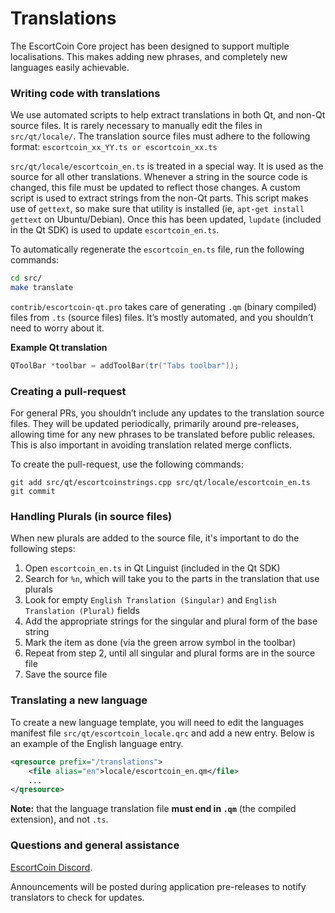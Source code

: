 Translations
============

The EscortCoin Core project has been designed to support multiple localisations. This makes adding new phrases, and completely new languages easily achievable.

### Writing code with translations
We use automated scripts to help extract translations in both Qt, and non-Qt source files. It is rarely necessary to manually edit the files in `src/qt/locale/`. The translation source files must adhere to the following format:
`escortcoin_xx_YY.ts or escortcoin_xx.ts`

`src/qt/locale/escortcoin_en.ts` is treated in a special way. It is used as the source for all other translations. Whenever a string in the source code is changed, this file must be updated to reflect those changes. A custom script is used to extract strings from the non-Qt parts. This script makes use of `gettext`, so make sure that utility is installed (ie, `apt-get install gettext` on Ubuntu/Debian). Once this has been updated, `lupdate` (included in the Qt SDK) is used to update `escortcoin_en.ts`.

To automatically regenerate the `escortcoin_en.ts` file, run the following commands:
```sh
cd src/
make translate
```

`contrib/escortcoin-qt.pro` takes care of generating `.qm` (binary compiled) files from `.ts` (source files) files. It’s mostly automated, and you shouldn’t need to worry about it.

**Example Qt translation**
```cpp
QToolBar *toolbar = addToolBar(tr("Tabs toolbar"));
```

### Creating a pull-request
For general PRs, you shouldn’t include any updates to the translation source files. They will be updated periodically, primarily around pre-releases, allowing time for any new phrases to be translated before public releases. This is also important in avoiding translation related merge conflicts.

To create the pull-request, use the following commands:
```
git add src/qt/escortcoinstrings.cpp src/qt/locale/escortcoin_en.ts
git commit
```

### Handling Plurals (in source files)
When new plurals are added to the source file, it's important to do the following steps:

1. Open `escortcoin_en.ts` in Qt Linguist (included in the Qt SDK)
2. Search for `%n`, which will take you to the parts in the translation that use plurals
3. Look for empty `English Translation (Singular)` and `English Translation (Plural)` fields
4. Add the appropriate strings for the singular and plural form of the base string
5. Mark the item as done (via the green arrow symbol in the toolbar)
6. Repeat from step 2, until all singular and plural forms are in the source file
7. Save the source file

### Translating a new language
To create a new language template, you will need to edit the languages manifest file `src/qt/escortcoin_locale.qrc` and add a new entry. Below is an example of the English language entry.

```xml
<qresource prefix="/translations">
    <file alias="en">locale/escortcoin_en.qm</file>
    ...
</qresource>
```

**Note:** that the language translation file **must end in `.qm`** (the compiled extension), and not `.ts`.

### Questions and general assistance
[EscortCoin Discord](https://discord.gg/9nzt37V).

Announcements will be posted during application pre-releases to notify translators to check for updates.
